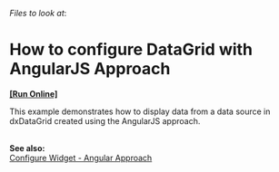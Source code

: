 <!-- default file list -->
*Files to look at*:

<!-- default file list end -->
# How to configure DataGrid with AngularJS Approach
<!-- run online -->
**[[Run Online]](https://codecentral.devexpress.com/t116564/)**
<!-- run online end -->


<p>This example demonstrates how to display data from a data source in dxDataGrid created using the AngularJS approach.<br /><br /></p>
<p><strong>See also:<br /></strong><a href="http://js.devexpress.com/Documentation/Tutorial/UI_Widgets/Configure_Widget_-_Angular_Approach?version=14_1#Modify_Option_Value_at_Runtime">Configure Widget - Angular Approach</a></p>

<br/>


